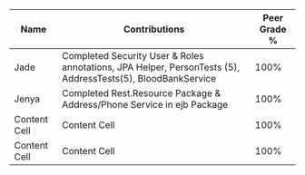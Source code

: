 | Name  | Contributions|Peer Grade % |
| ------------- | ------------- |-------------|
| Jade | Completed Security User & Roles annotations, JPA Helper, PersonTests (5), AddressTests(5), BloodBankService|100% |
| Jenya  | Completed Rest.Resource Package & Address/Phone Service in ejb Package  |100% | 
| Content Cell  | Content Cell  |100%|
| Content Cell  | Content Cell  |100% | 
